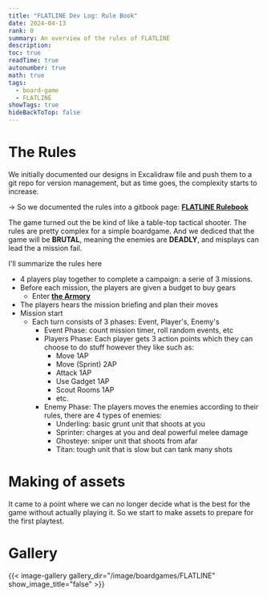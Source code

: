```yaml
---
title: "FLATLINE Dev Log: Rule Book"
date: 2024-04-13
rank: 0
summary: An overview of the rules of FLATLINE
description: 
toc: true
readTime: true
autonumber: true
math: true
tags:
  - board-game
  - FLATLINE
showTags: true
hideBackToTop: false
---
```

# The Rules
We initially documented our designs in Excalidraw file and push them to a git repo for version management, but as time goes, the complexity starts to increase. 

→ So we documented the rules into a gitbook page: [**FLATLINE Rulebook**](https://bhodgheymesdocumentation.gitbook.io/docs)

The game turned out the be kind of like a table-top tactical shooter. The rules are pretty complex for a simple boardgame. And we dediced that the game will be **BRUTAL**, meaning the enemies are **DEADLY**, and misplays can lead the a mission fail.

I'll summarize the rules here
* 4 players play together to complete a campaign: a serie of 3 missions.
* Before each mission, the players are given a budget to buy gears
  * Enter [**the Armory**](https://bhodgheymesdocumentation.gitbook.io/docs/readme/preparation-phase#the-armory)
* The players hears the mission briefing and plan their moves
* Mission start
  * Each turn consists of 3 phases: Event, Player's, Enemy's
    * Event Phase: count mission timer, roll random events, etc
    * Players Phase: Each player gets 3 action points which they can choose to do stuff however they like such as:
      * Move 1AP
      * Move (Sprint) 2AP
      * Attack 1AP
      * Use Gadget 1AP
      * Scout Rooms 1AP
      * etc.
    * Enemy Phase: The players moves the enemies according to their rules, there are 4 types of enemies:
      * Underling: basic grunt unit that shoots at you
      * Sprinter: charges at you and deal powerful melee damage
      * Ghosteye: sniper unit that shoots from afar
      * Titan: tough unit that is slow but can tank many shots

# Making of assets
It came to a point where we can no longer decide what is the best for the game without actually playing it. So we start to make assets to prepare for the first playtest.

# Gallery

{{< image-gallery gallery_dir="/image/boardgames/FLATLINE" show_image_title="false" >}}